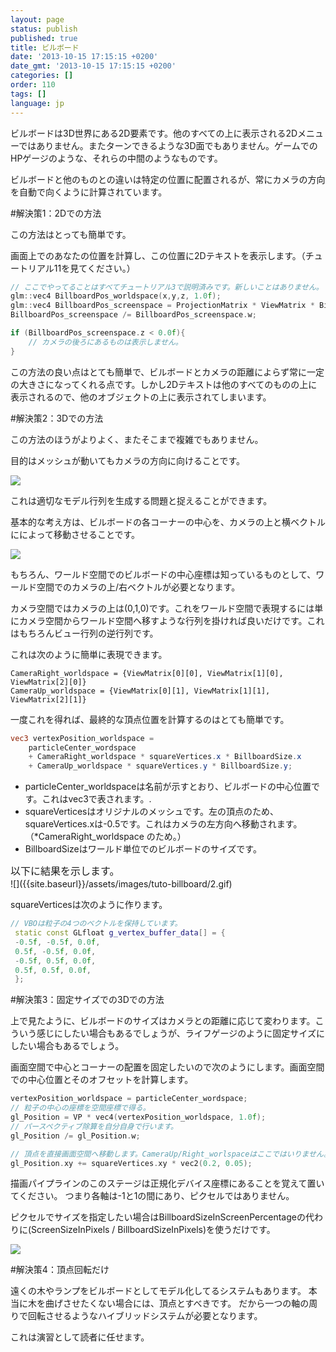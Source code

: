```yaml
---
layout: page
status: publish
published: true
title: ビルボード
date: '2013-10-15 17:15:15 +0200'
date_gmt: '2013-10-15 17:15:15 +0200'
categories: []
order: 110
tags: []
language: jp
---
```


ビルボードは3D世界にある2D要素です。他のすべての上に表示される2Dメニューではありません。またターンできるような3D面でもありません。ゲームでのHPゲージのような、それらの中間のようなものです。

ビルボードと他のものとの違いは特定の位置に配置されるが、常にカメラの方向を自動で向くように計算されています。

 

#解決策1：2Dでの方法

この方法はとっても簡単です。

画面上でのあなたの位置を計算し、この位置に2Dテキストを表示します。（チュートリアル11を見てください。）
``` cpp
// ここでやってることはすべてチュートリアル3で説明済みです。新しいことはありません。
glm::vec4 BillboardPos_worldspace(x,y,z, 1.0f);
glm::vec4 BillboardPos_screenspace = ProjectionMatrix * ViewMatrix * BillboardPos_worldspace;
BillboardPos_screenspace /= BillboardPos_screenspace.w;

if (BillboardPos_screenspace.z < 0.0f){
    // カメラの後ろにあるものは表示しません。
}
```

この方法の良い点はとても簡単で、ビルボードとカメラの距離によらず常に一定の大きさになってくれる点です。しかし2Dテキストは他のすべてのものの上に表示されるので、他のオブジェクトの上に表示されてしまいます。

 

#解決策2：3Dでの方法

この方法のほうがよりよく、またそこまで複雑でもありません。

目的はメッシュが動いてもカメラの方向に向けることです。

![]({{site.baseurl}}/assets/images/tuto-billboard/2a.gif)


これは適切なモデル行列を生成する問題と捉えることができます。

基本的な考え方は、ビルボードの各コーナーの中心を、カメラの上と横ベクトルにによって移動させることです。

 

![]({{site.baseurl}}/assets/images/tuto-billboard/principle.png)


 

もちろん、ワールド空間でのビルボードの中心座標は知っているものとして、ワールド空間でのカメラの上/右ベクトルが必要となります。

カメラ空間ではカメラの上は(0,1,0)です。これをワールド空間で表現するには単にカメラ空間からワールド空間へ移すような行列を掛ければ良いだけです。これはもちろんビュー行列の逆行列です。

これは次のように簡単に表現できます。
```
CameraRight_worldspace = {ViewMatrix[0][0], ViewMatrix[1][0], ViewMatrix[2][0]}
CameraUp_worldspace = {ViewMatrix[0][1], ViewMatrix[1][1], ViewMatrix[2][1]}
```
 

一度これを得れば、最終的な頂点位置を計算するのはとても簡単です。
``` glsl vs
vec3 vertexPosition_worldspace =
    particleCenter_wordspace
    + CameraRight_worldspace * squareVertices.x * BillboardSize.x
    + CameraUp_worldspace * squareVertices.y * BillboardSize.y;
```

* particleCenter_worldspaceは名前が示すとおり、ビルボードの中心位置です。これはvec3で表されます。.
* squareVerticesはオリジナルのメッシュです。左の頂点のため、squareVertices.xは-0.5です。これはカメラの左方向へ移動されます。（*CameraRight_worldspace のため。）
* BillboardSizeはワールド単位でのビルボードのサイズです。

<div><span style="font-size: medium;"><span style="line-height: 24px;">以下に結果を示します。 </span></span><span style="font-size: 16px;"> </span></div>
![]({{site.baseurl}}/assets/images/tuto-billboard/2.gif)


 

squareVerticesは次のように作ります。
``` cpp
// VBOは粒子の4つのベクトルを保持しています。
 static const GLfloat g_vertex_buffer_data[] = {
 -0.5f, -0.5f, 0.0f,
 0.5f, -0.5f, 0.0f,
 -0.5f, 0.5f, 0.0f,
 0.5f, 0.5f, 0.0f,
 };
```
 

#解決策3：固定サイズでの3Dでの方法

上で見たように、ビルボードのサイズはカメラとの距離に応じて変わります。こういう感じにしたい場合もあるでしょうが、ライフゲージのように固定サイズにしたい場合もあるでしょう。

画面空間で中心とコーナーの配置を固定したいので次のようにします。画面空間での中心位置とそのオフセットを計算します。
``` cpp
vertexPosition_worldspace = particleCenter_wordspace;
// 粒子の中心の座標を空間座標で得る。
gl_Position = VP * vec4(vertexPosition_worldspace, 1.0f);
// パースペクティブ除算を自分自身で行います。
gl_Position /= gl_Position.w;

// 頂点を直接画面空間へ移動します。CameraUp/Right_worlspaceはここではいりません。
gl_Position.xy += squareVertices.xy * vec2(0.2, 0.05);
```
描画パイプラインのこのステージは正規化デバイス座標にあることを覚えて置いてください。
つまり各軸は-1と1の間にあり、ピクセルではありません。

ピクセルでサイズを指定したい場合はBillboardSizeInScreenPercentageの代わりに(ScreenSizeInPixels / BillboardSizeInPixels)を使うだけです。

 

![]({{site.baseurl}}/assets/images/tuto-billboard/3.gif)


 

#解決策4：頂点回転だけ

遠くの木やランプをビルボードとしてモデル化してるシステムもあります。
本当に木を曲げさせたくない場合には、頂点とすべきです。
だから一つの軸の周りで回転させるようなハイブリッドシステムが必要となります。

これは演習として読者に任せます。

 

 
